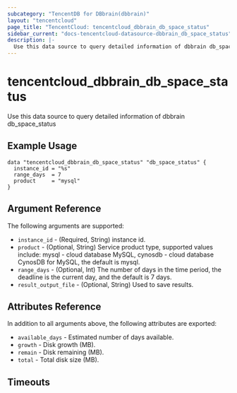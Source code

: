 ```yaml
---
subcategory: "TencentDB for DBbrain(dbbrain)"
layout: "tencentcloud"
page_title: "TencentCloud: tencentcloud_dbbrain_db_space_status"
sidebar_current: "docs-tencentcloud-datasource-dbbrain_db_space_status"
description: |-
  Use this data source to query detailed information of dbbrain db_space_status
---
```


# tencentcloud_dbbrain_db_space_status

Use this data source to query detailed information of dbbrain db_space_status

## Example Usage

```hcl
data "tencentcloud_dbbrain_db_space_status" "db_space_status" {
  instance_id = "%s"
  range_days  = 7
  product     = "mysql"
}
```

## Argument Reference

The following arguments are supported:

* `instance_id` - (Required, String) instance id.
* `product` - (Optional, String) Service product type, supported values include: mysql - cloud database MySQL, cynosdb - cloud database CynosDB for MySQL, the default is mysql.
* `range_days` - (Optional, Int) The number of days in the time period, the deadline is the current day, and the default is 7 days.
* `result_output_file` - (Optional, String) Used to save results.

## Attributes Reference

In addition to all arguments above, the following attributes are exported:

* `available_days` - Estimated number of days available.
* `growth` - Disk growth (MB).
* `remain` - Disk remaining (MB).
* `total` - Total disk size (MB).


## Timeouts

<no value>


